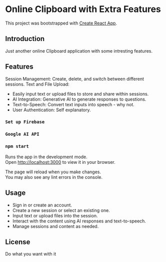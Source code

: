 # Online Clipboard with Extra Features

This project was bootstrapped with [Create React App](https://github.com/facebook/create-react-app).

## Introduction

Just another online Clipboard application with some intresting features.

## Features

Session Management: Create, delete, and switch between different sessions.
Text and File Upload: 
- Easily input text or upload files to store and share within sessions.
- AI Integration: Generative AI to generate responses to questions.
- Text-to-Speech: Convert text inputs into speech - why not.
- User Authentication: Self explanatory.

### `Set up Firebase`

### `Google AI API `

### `npm start`

Runs the app in the development mode.\
Open [http://localhost:3000](http://localhost:3000) to view it in your browser.

The page will reload when you make changes.\
You may also see any lint errors in the console.


## Usage

- Sign in or create an account.
- Create a new session or select an existing one.
- Input text or upload files into the session.
- Interact with the content using AI responses and text-to-speech.
- Manage sessions and content as needed.

## License

Do what you want with it
